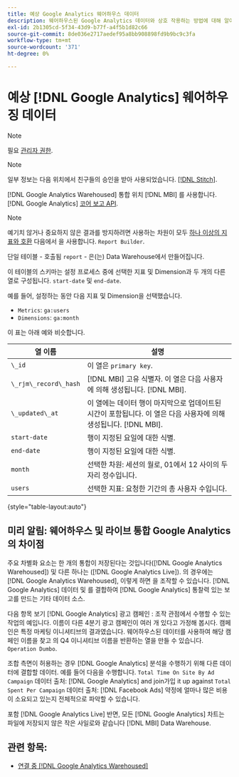 ```yaml
---
title: 예상 Google Analytics 웨어하우스 데이터
description: 웨어하우스된 Google Analytics 데이터와 상호 작용하는 방법에 대해 알아봅니다.
exl-id: 2b1305cd-5f34-43d9-b77f-a4f5b1d82c66
source-git-commit: 8de036e2717aedef95a8bb908898fd9b9bc9c3fa
workflow-type: tm+mt
source-wordcount: '371'
ht-degree: 0%

---
```


# 예상 [!DNL Google Analytics] 웨어하우징 데이터

>[!NOTE]
>
>필요 [관리자 권한](../../../administrator/user-management/user-management.md).

>[!NOTE]
>
>일부 정보는 다음 위치에서 친구들의 승인을 받아 사용되었습니다. [[!DNL Stitch]](https://www.stitchdata.com/docs/integrations/saas/google-analytics).

[!DNL Google Analytics Warehoused] 통합 위치 [!DNL MBI] 를 사용합니다. [!DNL Google Analytics] [코어 보고 API](https://developers.google.com/analytics/devguides/reporting/core/v3/).

>[!NOTE]
>
>예기치 않거나 중요하지 않은 결과를 방지하려면 사용하는 차원이 모두 [하나 이상의 지표와 호환](https://ga-dev-tools.google/dimensions-metrics-explorer/) 다음에서 을 사용합니다. `Report Builder`.

단일 테이블 - 호출됨 `report` - 은(는) Data Warehouse에서 만들어집니다.

이 테이블의 스키마는 설정 프로세스 중에 선택한 지표 및 Dimension과 두 개의 다른 열로 구성됩니다. `start-date` 및 `end-date`.

예를 들어, 설정하는 동안 다음 지표 및 Dimension을 선택했습니다.

* `Metrics`: `ga:users`
* `Dimensions`: `ga:month`

이 표는 아래 예와 비슷합니다.

| **열 이름** | **설명** |
|-----|-----|
| `\_id` | 이 열은 `primary key`. |
| `\_rjm\_record\_hash` | [!DNL MBI] 고유 식별자. 이 열은 다음 사용자에 의해 생성됩니다. [!DNL MBI]. |
| `\_updated\_at` | 이 열에는 데이터 행이 마지막으로 업데이트된 시간이 포함됩니다. 이 열은 다음 사용자에 의해 생성됩니다. [!DNL MBI]. |
| `start-date` | 행이 지정된 요일에 대한 식별. |
| `end-date` | 행이 지정된 요일에 대한 식별. |
| `month` | 선택한 차원: 세션의 월로, 01에서 12 사이의 두 자리 정수입니다. |
| `users` | 선택한 지표: 요청한 기간의 총 사용자 수입니다. |

{style="table-layout:auto"}

## 미리 알림: 웨어하우스 및 라이브 통합 Google Analytics의 차이점

주요 차별화 요소는 한 개의 통합이 저장된다는 것입니다([!DNL Google Analytics Warehoused]) 및 다른 하나는 ([!DNL Google Analytics Live]). 의 경우에는 [!DNL Google Analytics Warehoused], 이렇게 하면 을 조작할 수 있습니다. [!DNL Google Analytics] 데이터 및 를 결합하여 [!DNL Google Analytics] 통찰력 있는 보고를 만드는 기타 데이터 소스.

다음 항목 보기 [!DNL Google Analytics] 광고 캠페인 : 조작 관점에서 수행할 수 있는 작업의 예입니다. 이름이 다른 4분기 광고 캠페인이 여러 개 있다고 가정해 봅시다. 캠페인은 특정 마케팅 이니셔티브의 결과였습니다. 웨어하우스된 데이터를 사용하여 해당 캠페인 이름을 찾고 의 Q4 이니셔티브 이름을 반환하는 열을 만들 수 있습니다. `Operation Dumbo`.

조합 측면이 허용하는 경우 [!DNL Google Analytics] 분석을 수행하기 위해 다른 데이터에 결합할 데이터. 예를 들어 다음을 수행합니다. `Total Time On Site By Ad Campaign` 데이터 출처: [!DNL Google Analytics] and join가입 it up against `Total Spent Per Campaign` 데이터 출처: [!DNL Facebook Ads] 약정에 얼마나 많은 비용이 소요되고 있는지 전체적으로 파악할 수 있습니다.

포함 [!DNL Google Analytics Live] 반면, 모든 [!DNL Google Analytics] 차트는 파일에 저장되지 않은 작은 사일로와 같습니다 [!DNL MBI] Data Warehouse.

## 관련 항목:

* [연결 중 [!DNL Google Analytics Warehoused]](../integrations/google-analytics-warehoused.md)
